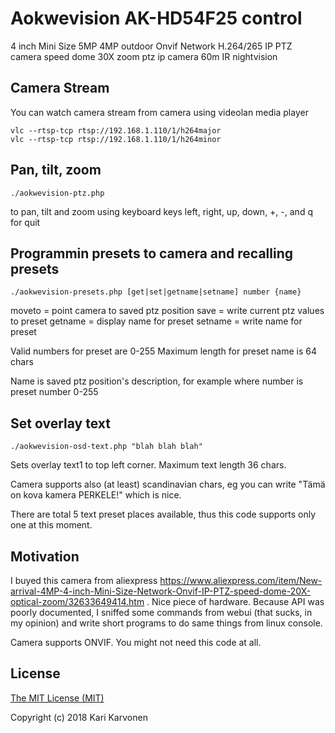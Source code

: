 # Aokwevision AK-HD54F25 control

4 inch Mini Size 5MP 4MP outdoor Onvif Network H.264/265 IP PTZ camera speed dome 30X zoom ptz ip camera 60m IR nightvision

## Camera Stream

You can watch camera stream from camera using videolan media player

    vlc --rtsp-tcp rtsp://192.168.1.110/1/h264major
    vlc --rtsp-tcp rtsp://192.168.1.110/1/h264minor
    
## Pan, tilt, zoom

    ./aokwevision-ptz.php
    
to pan, tilt and zoom using keyboard keys left, right, up, down, +, -, and q for quit

## Programmin presets to camera and recalling presets

    ./aokwevision-presets.php [get|set|getname|setname] number {name}

moveto = point camera to saved ptz position
save = write current ptz values to preset
getname = display name for preset
setname = write name for preset

Valid numbers for preset are 0-255
Maximum length for preset name is 64 chars

Name is saved ptz position&apos;s description, for example</pre>
where number is preset number 0-255

## Set overlay text

    ./aokwevision-osd-text.php "blah blah blah"

Sets overlay text1 to top left corner. Maximum text length 36 chars.

Camera supports also (at least) scandinavian chars, eg you can write "Tämä on kova kamera PERKELE!" which is nice.

There are total 5 text preset places available, thus this code supports only one at this moment.

## Motivation

I buyed this camera from aliexpress https://www.aliexpress.com/item/New-arrival-4MP-4-inch-Mini-Size-Network-Onvif-IP-PTZ-speed-dome-20X-optical-zoom/32633649414.htm . Nice piece of hardware. Because API was poorly documented, I sniffed some commands from webui (that sucks, in my opinion) and write short programs to do same things from linux console. 

Camera supports ONVIF. You might not need this code at all.

## License

[The MIT License (MIT)](LICENSE)

Copyright (c) 2018 Kari Karvonen

